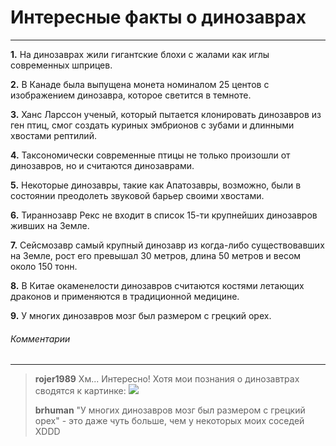 # Интересные факты о динозаврах
***

**1.** На динозаврах жили гигантские блохи с жалами как иглы современных шприцев.

**2.** В Канаде была выпущена монета номиналом 25 центов с изображением динозавра, которое светится в темноте.

**3.** Ханс Ларссон ученый, который пытается клонировать динозавров из ген птиц, смог создать куриных эмбрионов с зубами и длинными хвостами рептилий.

**4.** Таксономически современные птицы не только произошли от динозавров, но и считаются динозаврами.

**5.** Некоторые динозавры, такие как Апатозавры, возможно, были в состоянии преодолеть звуковой барьер своими хвостами.

**6.** Тираннозавр Рекс не входит в список 15-ти крупнейших динозавров живших на Земле.

**7.** Сейсмозавр самый крупный динозавр из когда-либо существовавших на Земле, рост его превышал 30 метров, длина 50 метров и весом около 150 тонн.

**8.** В Китае окаменелости динозавров считаются костями летающих драконов и применяются в традиционной медицине.

**9.** У многих динозавров мозг был размером с грецкий орех.


###### Комментарии
***

> __rojer1989__
> Хм... Интересно! Хотя мои познания о динозавтрах сводятся к картинке:
>![](https://pp.userapi.com/c543101/v543101564/22f1f/xARgrkjQMDo.jpg)
>
> __brhuman__
> "У многих динозавров мозг был размером с грецкий орех" - это даже чуть больше, чем у некоторых моих соседей XDDD